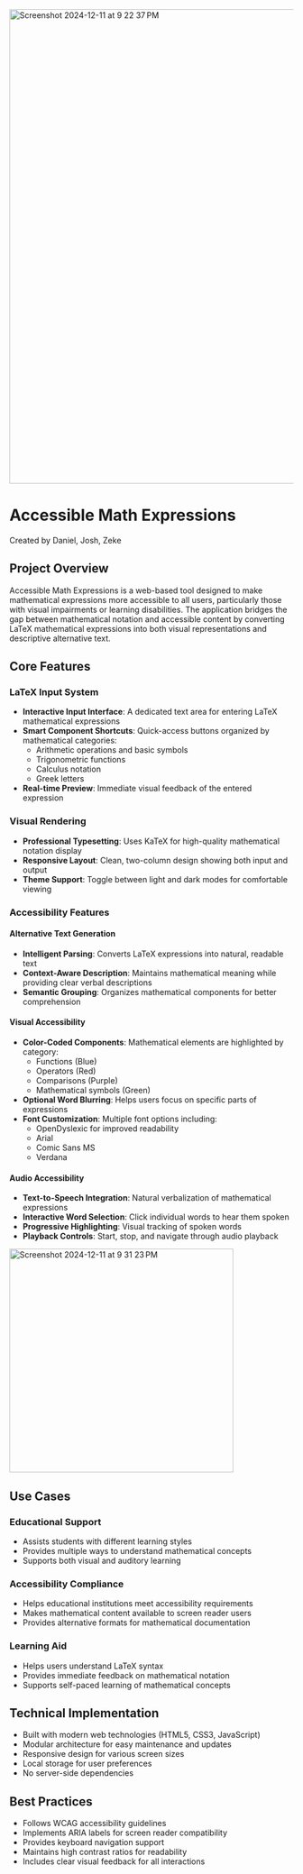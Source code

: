 
<img width="842" alt="Screenshot 2024-12-11 at 9 22 37 PM" src="https://github.com/user-attachments/assets/8db7e4bf-4021-4c92-8fc2-00d3121fd883" />

# Accessible Math Expressions
Created by Daniel, Josh, Zeke

## Project Overview
Accessible Math Expressions is a web-based tool designed to make mathematical expressions more accessible to all users, particularly those with visual impairments or learning disabilities. The application bridges the gap between mathematical notation and accessible content by converting LaTeX mathematical expressions into both visual representations and descriptive alternative text.

## Core Features

### LaTeX Input System
- **Interactive Input Interface**: A dedicated text area for entering LaTeX mathematical expressions
- **Smart Component Shortcuts**: Quick-access buttons organized by mathematical categories:
  - Arithmetic operations and basic symbols
  - Trigonometric functions
  - Calculus notation
  - Greek letters
- **Real-time Preview**: Immediate visual feedback of the entered expression

### Visual Rendering
- **Professional Typesetting**: Uses KaTeX for high-quality mathematical notation display
- **Responsive Layout**: Clean, two-column design showing both input and output
- **Theme Support**: Toggle between light and dark modes for comfortable viewing

### Accessibility Features

#### Alternative Text Generation
- **Intelligent Parsing**: Converts LaTeX expressions into natural, readable text
- **Context-Aware Description**: Maintains mathematical meaning while providing clear verbal descriptions
- **Semantic Grouping**: Organizes mathematical components for better comprehension

#### Visual Accessibility
- **Color-Coded Components**: Mathematical elements are highlighted by category:
  - Functions (Blue)
  - Operators (Red)
  - Comparisons (Purple)
  - Mathematical symbols (Green)
- **Optional Word Blurring**: Helps users focus on specific parts of expressions
- **Font Customization**: Multiple font options including:
  - OpenDyslexic for improved readability
  - Arial
  - Comic Sans MS
  - Verdana

#### Audio Accessibility
- **Text-to-Speech Integration**: Natural verbalization of mathematical expressions
- **Interactive Word Selection**: Click individual words to hear them spoken
- **Progressive Highlighting**: Visual tracking of spoken words
- **Playback Controls**: Start, stop, and navigate through audio playback
  
<img width="397" alt="Screenshot 2024-12-11 at 9 31 23 PM" src="https://github.com/user-attachments/assets/4824c033-5493-4783-9bc3-c9a341938dd1" />

## Use Cases

### Educational Support
- Assists students with different learning styles
- Provides multiple ways to understand mathematical concepts
- Supports both visual and auditory learning

### Accessibility Compliance
- Helps educational institutions meet accessibility requirements
- Makes mathematical content available to screen reader users
- Provides alternative formats for mathematical documentation

### Learning Aid
- Helps users understand LaTeX syntax
- Provides immediate feedback on mathematical notation
- Supports self-paced learning of mathematical concepts

## Technical Implementation
- Built with modern web technologies (HTML5, CSS3, JavaScript)
- Modular architecture for easy maintenance and updates
- Responsive design for various screen sizes
- Local storage for user preferences
- No server-side dependencies

## Best Practices
- Follows WCAG accessibility guidelines
- Implements ARIA labels for screen reader compatibility
- Provides keyboard navigation support
- Maintains high contrast ratios for readability
- Includes clear visual feedback for all interactions
